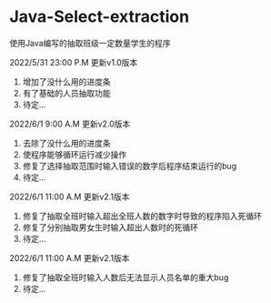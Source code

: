 # Java-Select-extraction
使用Java编写的抽取班级一定数量学生的程序

2022/5/31 23:00 P.M 更新v1.0版本
   1. 增加了没什么用的进度条
   2. 有了基础的人员抽取功能
   3. 待定...


2022/6/1 9:00 A.M 更新v2.0版本
   1. 去除了没什么用的进度条
   2. 使程序能够循环运行减少操作
   3. 修复了选择抽取范围时输入错误的数字后程序结束运行的bug
   4. 待定...


2022/6/1 11:00 A.M 更新v2.1版本
   1. 修复了抽取全班时输入超出全班人数的数字时导致的程序陷入死循环
   2. 修复了分别抽取男女生时输入超出人数时的死循环
   3. 待定...


2022/6/1 11:00 A.M 更新v2.1版本
   1. 修复了抽取全班时输入人数后无法显示人员名单的重大bug
   2. 待定...


